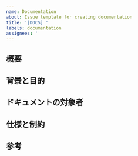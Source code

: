 ```yaml
---
name: Documentation
about: Issue template for creating documentation
title: '[DOCS] '
labels: documentation
assignees: ''
---
```


## 概要

## 背景と目的

## ドキュメントの対象者

## 仕様と制約

## 参考
